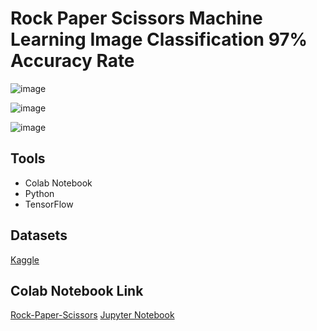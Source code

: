# Rock Paper Scissors Machine Learning Image Classification 97% Accuracy Rate

![image](https://github.com/moozunch/Rock-Paper-Scissors-ML-Image-Classification/assets/112236945/09ea977d-ff34-4027-b959-bc19ea8beff9)

![image](https://github.com/moozunch/Rock-Paper-Scissors-ML-Image-Classification/assets/112236945/740af3cd-be3a-405b-82cb-6a835d69bed2)

![image](https://github.com/moozunch/Rock-Paper-Scissors-ML-Image-Classification/assets/112236945/830f4fbf-c982-4a98-abb3-99267e22cf2e)



## Tools 
* Colab Notebook
* Python
* TensorFlow

## Datasets
[Kaggle](https://www.kaggle.com/datasets/drgfreeman/rockpaperscissors/data)

## Colab Notebook Link
[Rock-Paper-Scissors](https://colab.research.google.com/drive/14fOGffgly_wDHu2HCZdRhykX0pk2qNgU?usp=sharing)
[Jupyter Notebook](https://github.com/moozunch/Rock-Paper-Scissors-ML-Image-Classification/blob/main/RockPaperScissors.ipynb)

